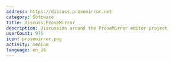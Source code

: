 ```yaml
---
address: https://discuss.prosemirror.net
category: Software
title: discuss.ProseMirror
description: Discussion around the ProseMirror editor project
userCount: 976
icon: prosemirror.png
activity: medium
language: en_US
---
```

